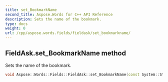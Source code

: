 ```yaml
---
title: set_BookmarkName
second_title: Aspose.Words for C++ API Reference
description: Sets the name of the bookmark. 
type: docs
weight: 0
url: /cpp/aspose.words.fields/fieldask/set_bookmarkname/
---
```

## FieldAsk.set_BookmarkName method


Sets the name of the bookmark.

```cpp
void Aspose::Words::Fields::FieldAsk::set_BookmarkName(const System::String &value)
```

